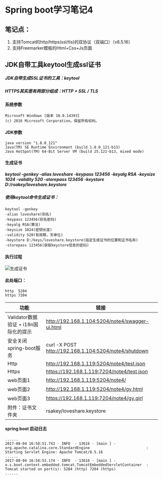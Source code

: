 Spring boot学习笔记4
============================
## 笔记点：
1. 支持Tomcat的http/https(ssl/tls)的双协议（双端口）（v8.5.16）
2. 支持Freemarker模板的Html+Css+Js页面
## JDK自带工具keytool生成ssl证书
##### JDK自带生成SSL证书的工具：keytool
##### HTTPS其实是有两部分组成：HTTP + SSL / TLS
#### 系统参数
```
Microsoft Windows [版本 10.0.14393]
(c) 2016 Microsoft Corporation。保留所有权利。
```
#### JDK参数
```
java version "1.8.0_121"
Java(TM) SE Runtime Environment (build 1.8.0_121-b13)
Java HotSpot(TM) 64-Bit Server VM (build 25.121-b13, mixed mode)
```
#### 生成证书
##### keytool -genkey -alias loveshare -keypass 123456 -keyalg RSA -keysize 1024 -validity 520 -storepass 123456 -keystore D:/rsakey/loveshare.keystore
##### 使用keytool命令生成证书：
```
keytool -genkey 
-alias loveshare(别名) 
-keypass 123456(别名密码) 
-keyalg RSA(算法) 
-keysize 1024(密钥长度) 
-validity 520(有效期，天单位) 
-keystore D:/keys/loveshare.keystore(指定生成证书的位置和证书名称) 
-storepass 123456(获取keystore信息的密码)
```
#### 执行过程
![生成证书](http://loveshare.oss-cn-shanghai.aliyuncs.com/universal/image/github/jdk-keytool.jpg)
#### 此处端口：
```
http  5204
https 7204
```

|功能|链接|
|---|---|
|Validator数据验证 + i18n国际化的提示|http://192.168.1.104:5204/note4/swagger-ui.html|
|安全关闭spring-boot服务|curl -X POST http://192.168.1.104:5204/note4/shutdown|
|Http|http://192.168.1.119:5204/note4/test.json|
|Https|https://192.168.1.119:7204/note4/test.json|
|web页面1|http://192.168.1.119:5204/note4/|
|web页面2|http://192.168.1.119:5204/note4/gy.html|
|web页面3|https://192.168.1.119:7204/note4/gy.girl|
|附件：证书文件夹|rsakey/loveshare.keystore|

#### spring boot 启动日志
```
......
2017-08-04 16:58:51.743 - INFO  - 13616 - [main ] - org.apache.catalina.core.StandardEngine                          : Starting Servlet Engine: Apache Tomcat/8.5.16
......
2017-08-04 16:58:53.174 - INFO  - 13616 - [main ] - o.s.boot.context.embedded.tomcat.TomcatEmbeddedServletContainer  : Tomcat started on port(s): 5204 (http) 7204 (https)
......
```
